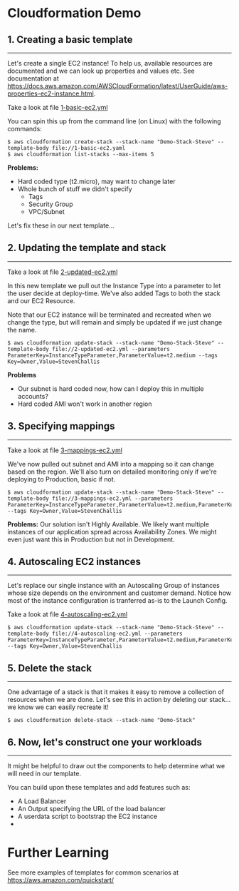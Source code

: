 Cloudformation Demo
===================

## 1. Creating a basic template
-------------------------------

Let's create a single EC2 instance! To help us, available resources are documented and we can look up properties and values etc. See documentation at https://docs.aws.amazon.com/AWSCloudFormation/latest/UserGuide/aws-properties-ec2-instance.html.

Take a look at file [1-basic-ec2.yml](1-basic-ec2.yml)

You can spin this up from the command line (on Linux) with the following commands:

    $ aws cloudformation create-stack --stack-name "Demo-Stack-Steve" --template-body file://1-basic-ec2.yaml
    $ aws cloudformation list-stacks --max-items 5

**Problems:**
- Hard coded type (t2.micro), may want to change later
- Whole bunch of stuff we didn't specify
    - Tags
    - Security Group
    - VPC/Subnet

Let's fix these in our next template...

## 2. Updating the template and stack
----------------------------------

Take a look at file [2-updated-ec2.yml](2-updated-ec2.yml)

In this new template we pull out the Instance Type into a parameter to let the user decide at deploy-time.
We've also added Tags to both the stack and our EC2 Resource.

Note that our EC2 instance will be terminated and recreated when we change the type, but will remain and simply be updated if we just change the name.

    $ aws cloudformation update-stack --stack-name "Demo-Stack-Steve" --template-body file://2-updated-ec2.yml --parameters ParameterKey=InstanceTypeParameter,ParameterValue=t2.medium --tags Key=Owner,Value=StevenChallis

**Problems**
- Our subnet is hard coded now, how can I deploy this in multiple accounts?
- Hard coded AMI won't work in another region


## 3. Specifying mappings
----------------------

Take a look at file [3-mappings-ec2.yml](3-mappings-ec2.yml)

We've now pulled out subnet and AMI into a mapping so it can change based on the region.
We'll also turn on detailed monitoring only if we're deploying to Production, basic if not.

    $ aws cloudformation update-stack --stack-name "Demo-Stack-Steve" --template-body file://3-mappings-ec2.yml --parameters ParameterKey=InstanceTypeParameter,ParameterValue=t2.medium,ParameterKey=Environment,ParameterValue=Prod --tags Key=Owner,Value=StevenChallis
    
**Problems:**
Our solution isn't Highly Available. We likely want multiple instances of our application spread across Availability Zones. We might even just want this in Production but not in Development.


## 4. Autoscaling EC2 instances
----------------------------

Let's replace our single instance with an Autoscaling Group of instances whose size depends
on the environment and customer demand. Notice how most of the instance configuration
is tranferred as-is to the Launch Config.

Take a look at file [4-autoscaling-ec2.yml](4-autoscaling-ec2.yml)

    $ aws cloudformation update-stack --stack-name "Demo-Stack-Steve" --template-body file://4-autoscaling-ec2.yml --parameters ParameterKey=InstanceTypeParameter,ParameterValue=t2.medium,ParameterKey=Environment,ParameterValue=Prod --tags Key=Owner,Value=StevenChallis


## 5. Delete the stack
-------------------

One advantage of a stack is that it makes it easy to remove a collection of resources when
we are done. Let's see this in action by deleting our stack... we know we can easily recreate it!

    $ aws cloudformation delete-stack --stack-name "Demo-Stack"


## 6. Now, let's construct one your workloads
---------------------------------------------

It might be helpful to draw out the components to help determine what we will need in our template.

You can build upon these templates and add features such as:
- A Load Balancer
- An Output specifying the URL of the load balancer
- A userdata script to bootstrap the EC2 instance
- 


Further Learning
================

See more examples of templates for common scenarios at https://aws.amazon.com/quickstart/
